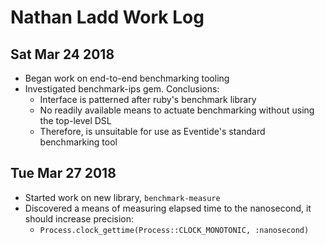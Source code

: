 # Nathan Ladd Work Log

## Sat Mar 24 2018
- Began work on end-to-end benchmarking tooling
- Investigated benchmark-ips gem. Conclusions:
  * Interface is patterned after ruby's benchmark library
  * No readily available means to actuate benchmarking without using the top-level DSL
  * Therefore, is unsuitable for use as Eventide's standard benchmarking tool

## Tue Mar 27 2018
- Started work on new library, `benchmark-measure`
- Discovered a means of measuring elapsed time to the nanosecond, it should increase precision:
  * `Process.clock_gettime(Process::CLOCK_MONOTONIC, :nanosecond)`
